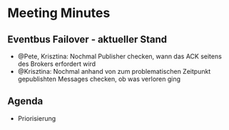 # Meeting Minutes

## Eventbus Failover - aktueller Stand

- @Pete, Krisztina: Nochmal Publisher checken, wann das ACK seitens des Brokers erfordert wird
- @Krisztina: Nochmal anhand von zum problematischen Zeitpunkt gepublishten Messages checken, ob was verloren ging

## Agenda

- Priorisierung